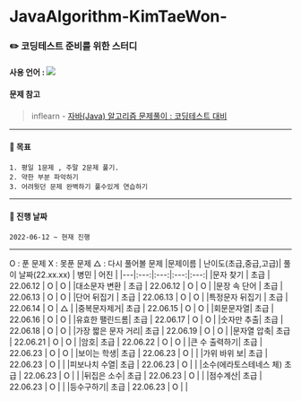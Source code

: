 # JavaAlgorithm-KimTaeWon-
### :pencil2:  코딩테스트 준비를 위한 스터디
#### 사용 언어 : <img src="https://img.shields.io/badge/Java-007396?style=flat&logo=Java&logoColor=white"/>
#### 문제 참고 
 > inflearn - [자바(Java) 알고리즘 문제풀이 : 코딩테스트 대비](https://www.inflearn.com/course/%EC%9E%90%EB%B0%94-%EC%95%8C%EA%B3%A0%EB%A6%AC%EC%A6%98-%EB%AC%B8%EC%A0%9C%ED%92%80%EC%9D%B4-%EC%BD%94%ED%85%8C%EB%8C%80%EB%B9%84/dashboard)   
***

#### :page_with_curl: 목표 
    1. 평일 1문제 , 주말 2문제 풀기.
    2. 약한 부분 파악하기 
    3. 어려웟던 문제 완벽하기 풀수있게 연습하기
***
#### :page_with_curl: 진행 날짜 
    2022-06-12 ~ 현재 진행
***
O : 푼 문제 
X : 못푼 문제 
△ : 다시 풀어볼 문제 
|문제이름 | 난이도(초급,중급,고급)| 풀이 날짜(22.xx.xx) | 병민 | 어진 |
|---|:---:|:---:|:---:|:---:|
|문자 찾기 | 초급 | 22.06.12 | O | O |
|대소문자 변환 | 초급 | 22.06.12 | O | O |
|문장 속 단어 | 초급 | 22.06.13 | O | O |
|단어 뒤집기 | 초급 | 22.06.13 | O | O |
|특정문자 뒤집기 | 초급 | 22.06.14 | O | △ |
|중복문자제거| 초급 | 22.06.15 | O | O |
|회문문자열| 초급 | 22.06.16 | O | O |
|유효한 팰린드롬| 초급 | 22.06.17 | O | O |
|숫자만 추출| 초급 | 22.06.18 | O | O |
|가장 짧은 문자 거리| 초급 | 22.06.19 | O | O |
|문자열 압축| 초급 | 22.06.21 | O | O |
|암호| 초급 | 22.06.22 | O | O |
|큰 수 출력하기| 초급 | 22.06.23 | O | O |
|보이는 학생| 초급 | 22.06.23 | O |  |
|가위 바위 보| 초급 | 22.06.23 | O |  |
|피보나치 수열| 초급 | 22.06.23 | O |  |
|소수(에라토스테네스 체) 초급 | 22.06.23 | O |  |
|뒤집은 소수| 초급 | 22.06.23 | O |  |
|점수계산| 초급 | 22.06.23 | O |  |
|등수구하기| 초급 | 22.06.23 | O |  |
